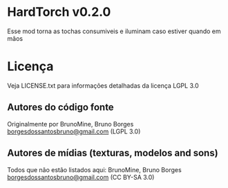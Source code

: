 HardTorch v0.2.0
================

Esse mod torna as tochas consumiveis e iluminam caso estiver quando em mãos


# Licença
Veja LICENSE.txt para informações detalhadas da licença LGPL 3.0

Autores do código fonte
-----------------------
Originalmente por BrunoMine, Bruno Borges <borgesdossantosbruno@gmail.com> (LGPL 3.0)

Autores de mídias (texturas, modelos and sons)
----------------------------------------------
Todos que não estão listados aqui:
BrunoMine, Bruno Borges <borgesdossantosbruno@gmail.com> (CC BY-SA 3.0)

